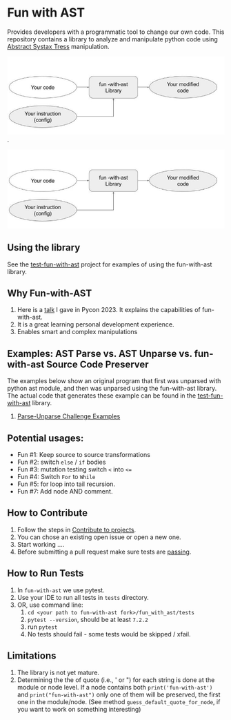 # Fun with AST

Provides developers with a programmatic tool to change our own code.
This repository contains a library to analyze and manipulate python code
using [Abstract Systax Tress](https://docs.python.org/3/library/ast.html) manipulation.

![alt text for screen readers](/docs/fwast_vision.jpg "Text to show on mouseover").

<img src="/docs/fwast_vision.jpg" alt="Alt text" title="Optional title">

## Using the library

See the [test-fun-with-ast](https://github.com/shairubin/test-fun-with-ast) project for examples of using the
fun-with-ast library.

## Why Fun-with-AST

1. Here is
   a [talk](https://docs.google.com/presentation/d/e/2PACX-1vQTQQNaUPs7UNO_skE5vxBxaYbu6box99g_DnYYOuXuIKUqxI-_XEMxQ3p0_CBNlE6V9F3NzpOaXzUJ/pub?start=true&loop=false&delayms=30000)
   I gave in Pycon 2023. It explains the capabilities of fun-with-ast.
2. It is a great learning personal development experience.
3. Enables smart and complex manipulations

## Examples: AST Parse vs. AST Unparse vs. fun-with-ast Source Code Preserver

The examples below show an original program that first was unparsed with
python ast module,
and then was unparsed using the fun-with-ast library. The actual code that generates
these example can be found in the [test-fun-with-ast](https://github.com/shairubin/test-fun-with-ast)
library.

1. [Parse-Unparse Challenge Examples](https://shairubin.github.io/fun_with_ast/docs/exampels.html)

## Potential usages:

- Fun #1: Keep source to source transformations
- Fun #2: switch `else` / `if` bodies
- Fun #3: mutation testing switch `<` into `<=`
- Fun #4: Switch `For` to `While`
- Fun #5: for loop into tail recursion.
- Fun #7: Add node AND comment.

## How to Contribute

1. Follow the steps
   in  [Contribute to projects](https://docs.github.com/en/get-started/quickstart/contributing-to-projects).
2. You can chose an existing open issue or open a new one.
3. Start working ....
4. Before submitting a pull request make sure tests are [passing](#how-to-run-tests).

## How to Run Tests

1. In `fun-with-ast` we use pytest.
2. Use your IDE to run all tests in `tests` directory.
3. OR, use command line:
    1. `cd <your path to fun-with-ast fork>/fun_with_ast/tests`
    2. `pytest --version`, should be at least `7.2.2`
    3. run `pytest`
    4. No tests should fail - some tests would be skipped / xfail.

## Limitations

1. The library is not yet mature.
2. Determining the the of quote (i.e., ' or ") for each string is done at the module or node level.
   If a node contains both `print('fun-with-ast')` and `print("fun-with-ast")` only one of them will be
   preserved,
   the first one in the module/node. (See method `guess_default_quote_for_node`, if you want to work on something
   interesting) 